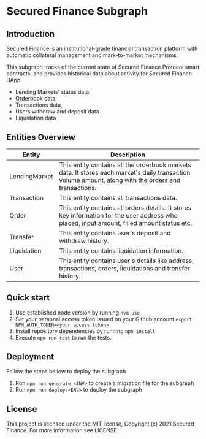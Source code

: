 # Secured Finance Subgraph

## Introduction

Secured Finance is an institutional-grade financial transaction platform with automatic collateral management and mark-to-market mechanisms.

This subgraph tracks of the current state of Secured Finance Protocol smart contracts, and provides historical data about activity for Secured Finance DApp.

* Lending Markets' status data,
* Orderbook data,
* Transactions data,
* Users withdraw and deposit data
* Liquidation data

## Entities Overview

| Entity         | Description                                                                                           |
| -------------- | ----------------------------------------------------------------------------------------------------- |
| LendingMarket  | This entity contains all the orderbook markets data. It stores each market's daily transaction volume amount, along with the orders and transactions.                                                                                                        |
| Transaction    | This entity contains all transactions data.                                                           |
| Order          | This entity contains all orders details. It stores key information for the user address who placed, input amount, filled amount status etc.      |
| Transfer       | This entity contains user's deposit and withdraw history.                                             |
| Liquidation    | This entity contains liquidation information.                                                         |
| User           | This entity contains user's details like address, transactions, orders, liquidations and transfer history. |

## Quick start

1. Use established node version by running `nvm use`
2. Set your personal access token issued on your Github account `export NPM_AUTH_TOKEN=<your access token>`
3. Install repository dependencies by running `npm install`
4. Execute `npm run test` to run the tests.

## Deployment

Follow the steps bellow to deploy the subgraph

1. Run `npm run generate <ENV>` to create a migration file for the subgraph
2. Run `npm run deploy:<ENV>` to deploy the subgraph

## License

This project is licensed under the MIT license, Copyright (c) 2021 Secured Finance. For more information see LICENSE.
